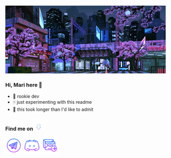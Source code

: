 ![header](https://github.com/MxKavt/images/blob/main/215985.gif)

### Hi, Mari here 👀

- 	🦾 rookie dev
-   🀄 just experimenting with this readme
-   🧠 this took longer than I'd like to admit

### Find me on<img alt="arrow" width="35px" height="35px" src="https://github.com/MxKavt/images/blob/main/giphy-arrow-down-3color.gif" />


[<img alt="telegram" width="53px" src="https://github.com/MxKavt/images/blob/main/icons8-telegram-app-64.png" />](https://t.me/noxmurphy)
[<img alt="discord" width="53px" src="https://github.com/MxKavt/images/blob/main/icons8-discord-64.png" />](https://discordapp.com/users/nox#6306)
[<img alt="protonmail" width="53px" src="https://github.com/MxKavt/images/blob/main/icons8-send-email-64.png" />](mailto:m.kavtaradze@proton.me)


